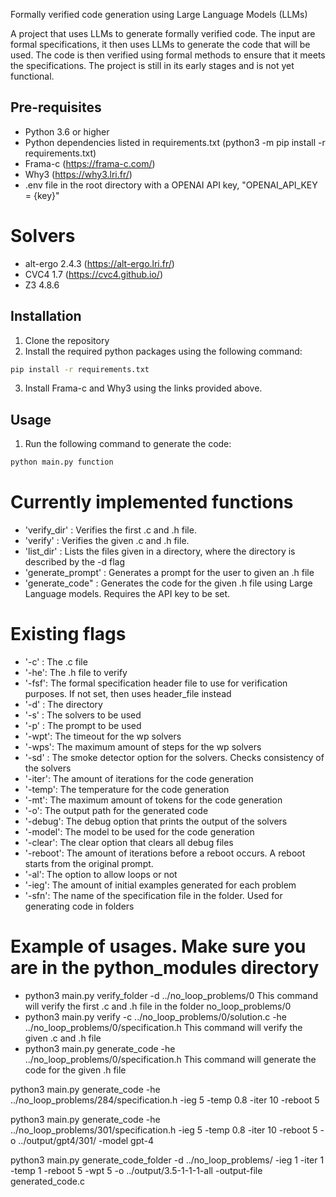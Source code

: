 Formally verified code generation using Large Language Models (LLMs)

A project that uses LLMs to generate formally verified code. The input are formal specifications, it then uses LLMs to generate the code that will be used. The code is then verified using formal methods to ensure that it meets the specifications. The project is still in its early stages and is not yet functional. 

## Pre-requisites
- Python 3.6 or higher
- Python dependencies listed in requirements.txt (python3 -m pip install -r requirements.txt)
- Frama-c (https://frama-c.com/)
- Why3 (https://why3.lri.fr/)
- .env file in the root directory with a OPENAI API key, "OPENAI_API_KEY = {key}" 

# Solvers 
- alt-ergo 2.4.3 (https://alt-ergo.lri.fr/)
- CVC4 1.7 (https://cvc4.github.io/)
- Z3 4.8.6  


## Installation
1. Clone the repository
2. Install the required python packages using the following command:
```bash
pip install -r requirements.txt
```
3. Install Frama-c and Why3 using the links provided above.

## Usage
1. Run the following command to generate the code:
```bash
python main.py function
```

# Currently implemented functions
- 'verify_dir'      : Verifies the first .c and .h file. 
- 'verify'          : Verifies the given .c and .h file. 
- 'list_dir'        : Lists the files given in a directory, where the directory is described by the -d flag
- 'generate_prompt' : Generates a prompt for the user to given an .h file
- 'generate_code"   : Generates the code for the given .h file using Large Language models. Requires the API key to be set.

# Existing flags
- '-c' : The .c file
- '-he': The .h file to verify
- '-fsf': The formal specification header file to use for verification purposes. If not set, then uses header_file instead
- '-d' : The directory
- '-s' : The solvers to be used
- '-p' : The prompt to be used
- '-wpt': The timeout for the wp solvers
- '-wps': The maximum amount of steps for the wp solvers
- '-sd' : The smoke detector option for the solvers. Checks consistency of the solvers
- '-iter': The amount of iterations for the code generation
- '-temp': The temperature for the code generation
- '-mt': The maximum amount of tokens for the code generation
- '-o': The output path for the generated code
- '-debug': The debug option that prints the output of the solvers
- '-model': The model to be used for the code generation
- '-clear': The clear option that clears all debug files
- '-reboot': The amount of iterations before a reboot occurs. A reboot starts from the original prompt.
- '-al': The option to allow loops or not
- '-ieg': The amount of initial examples generated for each problem
- '-sfn': The name of the specification file in the folder. Used for generating code in folders

# Example of usages. Make sure you are in the python_modules directory
- python3 main.py verify_folder -d ../no_loop_problems/0
    This command will verify the first .c and .h file in the folder no_loop_problems/0
- python3 main.py verify -c ../no_loop_problems/0/solution.c -he ../no_loop_problems/0/specification.h
    This command will verify the given .c and .h file
- python3 main.py generate_code -he ../no_loop_problems/0/specification.h
    This command will generate the code for the given .h file

python3 main.py generate_code -he ../no_loop_problems/284/specification.h -ieg 5 -temp 0.8  -iter 10 -reboot 5

python3 main.py generate_code -he ../no_loop_problems/301/specification.h -ieg 5 -temp 0.8 -iter 10 -reboot 5 -o ../output/gpt4/301/ -model gpt-4

python3 main.py generate_code_folder -d ../no_loop_problems/ -ieg 1 -iter 1 -temp 1  -reboot 5 -wpt 5 -o ../output/3.5-1-1-1-all -output-file generated_code.c
